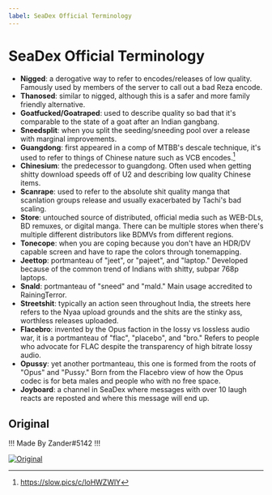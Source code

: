 ```yaml
---
label: SeaDex Official Terminology
---
```


# SeaDex Official Terminology

- **Nigged**: a derogative way to refer to encodes/releases of low quality. Famously used by members of the server to call out a bad Reza encode.
- **Thanosed**: similar to nigged, although this is a safer and more family friendly alternative.
- **Goatfucked/Goatraped**: used to describe quality so bad that it's comparable to the state of a goat after an Indian gangbang.
- **Sneedsplit**: when you split the seeding/sneeding pool over a release with marginal improvements.
- **Guangdong**: first appeared in a comp of MTBB's descale technique, it's used to refer to things of Chinese nature such as VCB encodes.[^1]
- **Chinesium**: the predecessor to guangdong. Often used when getting shitty download speeds off of U2 and describing low quality Chinese items.
- **Scanrape**: used to refer to the absolute shit quality manga that scanlation groups release and usually exacerbated by Tachi's bad scaling.
- **Store**: untouched source of distributed, official media such as WEB-DLs, BD remuxes, or digital manga. There can be multiple stores when there's multiple different distributors like BDMVs from different regions.
- **Tonecope**: when you are coping because you don't have an HDR/DV capable screen and have to rape the colors through tonemapping.
- **Jeettop**: portmanteau of "jeet", or "pajeet", and "laptop." Developed because of the common trend of Indians with shitty, subpar 768p laptops.
- **Snald**: portmanteau of "sneed" and "mald." Main usage accredited to RainingTerror.
- **Streetshit**: typically an action seen throughout India, the streets here refers to the Nyaa upload grounds and the shits are the stinky ass, worthless releases uploaded.
- **Flacebro**: invented by the Opus faction in the lossy vs lossless audio war, it is a portmanteau of "flac", "placebo", and "bro." Refers to people who advocate for FLAC despite the transparency of high bitrate lossy audio.
- **Opussy**: yet another portmanteau, this one is formed from the roots of "Opus" and "Pussy." Born from the Flacebro view of how the Opus codec is for beta males and people who with no free space.
- **Joyboard**: a channel in SeaDex where messages with over 10 laugh reacts are reposted and where this message will end up.

[^1]: https://slow.pics/c/loHWZWlY

## Original

!!!
Made By Zander#5142
!!!

[![Original](https://files.catbox.moe/92a9tq.png "Original")](https://files.catbox.moe/92a9tq.png "Original")

